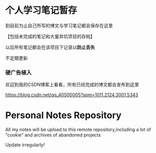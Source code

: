 # 个人学习笔记暂存

到目前为止自己所写的博文与学习笔记都会保存在这里

【包括未完成的笔记和大量弃坑项目的存档】

以后所有笔记都会在该项目下记录以**防止丢失**

不定期更新

### 硬广告植入

欢迎到我的CSDN博客上看看，所有已经完成的博文都会发布到这里

https://blog.csdn.net/qq_40500005?spm=1011.2124.3001.5343

# Personal Notes Repository

All my notes will be upload to this remote repository,including a lot of "cookie" and archives of abandoned projects

Update irregularly!
